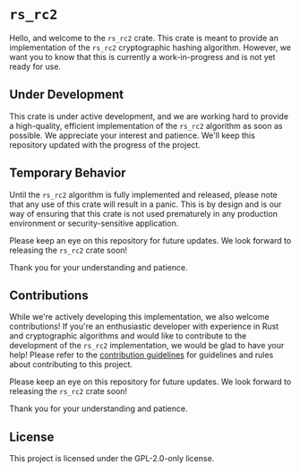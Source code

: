 # `rs_rc2`
Hello, and welcome to the `rs_rc2` crate. This crate is meant to provide an implementation of the `rs_rc2` cryptographic hashing algorithm. However, we want you to know that this is currently a work-in-progress and is not yet ready for use.

## Under Development
This crate is under active development, and we are working hard to provide a high-quality, efficient implementation of the `rs_rc2` algorithm as soon as possible. We appreciate your interest and patience. We'll keep this repository updated with the progress of the project.

## Temporary Behavior
Until the `rs_rc2` algorithm is fully implemented and released, please note that any use of this crate will result in a panic. This is by design and is our way of ensuring that this crate is not used prematurely in any production environment or security-sensitive application.

Please keep an eye on this repository for future updates. We look forward to releasing the `rs_rc2` crate soon!

Thank you for your understanding and patience.

## Contributions
While we're actively developing this implementation, we also welcome contributions! If you're an enthusiastic developer with experience in Rust and cryptographic algorithms and would like to contribute to the development of the `rs_rc2` implementation, we would be glad to have your help! Please refer to the [contribution guidelines](https://github.com/Azgrom/RustyShield/CONTRIBUTING.md) for guidelines and rules about contributing to this project.

Please keep an eye on this repository for future updates. We look forward to releasing the `rs_rc2` crate soon!

Thank you for your understanding and patience.

## License
This project is licensed under the GPL-2.0-only license.

